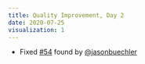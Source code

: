 ```yaml
---
title: Quality Improvement, Day 2
date: 2020-07-25
visualization: 1
---
```


- Fixed [#54](https://github.com/wadefagen/91-DIVOC/issues/54) found by [@jasonbuechler](https://github.com/jasonbuechler)

